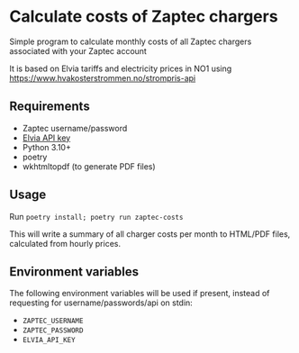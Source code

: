 # Calculate costs of Zaptec chargers

Simple program to calculate monthly costs of all Zaptec chargers associated with your Zaptec account

It is based on Elvia tariffs and electricity prices in NO1 using https://www.hvakosterstrommen.no/strompris-api

## Requirements

- Zaptec username/password
- [Elvia API key](https://assets.ctfassets.net/jbub5thfds15/3Jm2yspPw1kFmDEkzdjhfw/e3a153543d8f95e889285248e5af21af/Elvia_GridTariffAPI_for_smart_house_purposes_DIGIN.pdf)
- Python 3.10+
- poetry
- wkhtmltopdf (to generate PDF files)

## Usage

Run `poetry install; poetry run zaptec-costs`

This will write a summary of all charger costs per month to HTML/PDF files, calculated from hourly prices.

## Environment variables

The following environment variables will be used if present, instead of requesting for username/passwords/api on stdin:

- `ZAPTEC_USERNAME`
- `ZAPTEC_PASSWORD`
- `ELVIA_API_KEY`